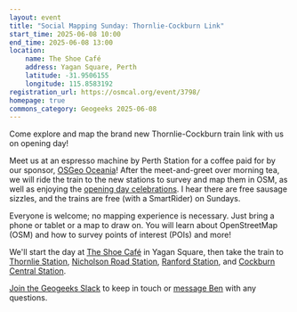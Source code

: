 ```yaml
---
layout: event
title: "Social Mapping Sunday: Thornlie-Cockburn Link"
start_time: 2025-06-08 10:00
end_time: 2025-06-08 13:00
location:
    name: The Shoe Café
    address: Yagan Square, Perth
    latitude: -31.9506155
    longitude: 115.8583192
registration_url: https://osmcal.org/event/3798/
homepage: true
commons_category: Geogeeks 2025-06-08
---
```


Come explore and map the brand new Thornlie-Cockburn train link with us on opening day!

Meet us at an espresso machine by Perth Station for a coffee paid for by our sponsor, [OSGeo Oceania][osgeo]! After the meet-and-greet over morning tea, we will ride the train to the new stations to survey and map them in OSM, as well as enjoying the [opening day celebrations][event-new-link]. I hear there are free sausage sizzles, and the trains are free (with a SmartRider) on Sundays.

Everyone is welcome; no mapping experience is necessary. Just bring a phone or tablet or a map to draw on. You will learn about OpenStreetMap (OSM) and how to survey points of interest (POIs) and more!

We'll start the day at [The Shoe Café][cafe] in Yagan Square, then take the train to [Thornlie Station][station-thornlie], [Nicholson Road Station][station-nicholson], [Ranford Station][station-ranford], and [Cockburn Central Station][station-cockburn].

[Join the Geogeeks Slack][slack] to keep in touch or [message Ben][msg-ben] with any questions.

[event-new-link]: https://metronet.wa.gov.au/news/latest-news/thornlie-cockburn-line-community-event-1
[station-thornlie]: https://www.openstreetmap.org/node/697317602
[station-nicholson]: https://www.openstreetmap.org/node/7976328392
[station-ranford]: https://www.openstreetmap.org/node/12870144929
[station-cockburn]: https://www.openstreetmap.org/node/662852799
[cafe]: https://www.openstreetmap.org/node/6988802659
[osgeo]: https://osgeo-oceania.org/
[msg-ben]: https://www.openstreetmap.org/message/new/BudgieInWA
[slack]: https://geogeeks.org/#contact
